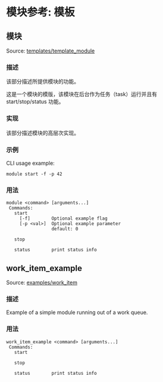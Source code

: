 # 模块参考: 模板

## 模块

Source: [templates/template_module](https://github.com/PX4/PX4-Autopilot/tree/main/src/templates/template_module)

### 描述

该部分描述所提供模块的功能。

这是一个模块的模版，该模块在后台作为任务（task）运行并且有 start/stop/status 功能。

### 实现

该部分描述模块的高层次实现。

### 示例

CLI usage example:

```
module start -f -p 42
```

<a id="module_usage"></a>

### 用法

```
module <command> [arguments...]
 Commands:
   start
     [-f]        Optional example flag
     [-p <val>]  Optional example parameter
                 default: 0

   stop

   status        print status info
```

## work_item_example

Source: [examples/work_item](https://github.com/PX4/PX4-Autopilot/tree/main/src/examples/work_item)

### 描述

Example of a simple module running out of a work queue.

<a id="work_item_example_usage"></a>

### 用法

```
work_item_example <command> [arguments...]
 Commands:
   start

   stop

   status        print status info
```
